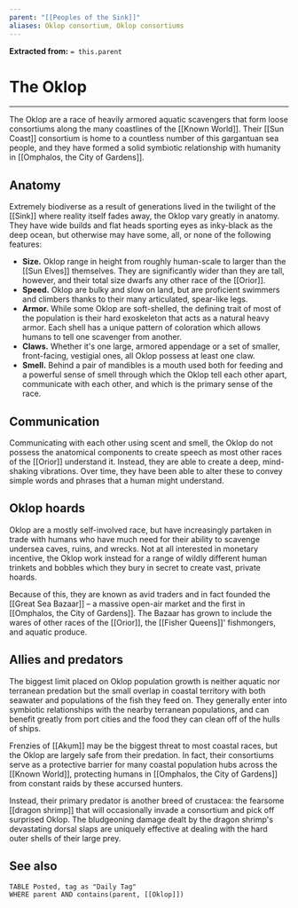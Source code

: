 ```yaml
---
parent: "[[Peoples of the Sink]]"
aliases: Oklop consortium, Oklop consortiums
---
```

**Extracted from:** `= this.parent`
# The Oklop

---

The Oklop are a race of heavily armored aquatic scavengers that form loose consortiums along the many coastlines of the [[Known World]]. Their [[Sun Coast]] consortium is home to a countless number of this gargantuan sea people, and they have formed a solid symbiotic relationship with humanity in [[Omphalos, the City of Gardens]].

## Anatomy

Extremely biodiverse as a result of generations lived in the twilight of the [[Sink]] where reality itself fades away, the Oklop vary greatly in anatomy. They have wide builds and flat heads sporting eyes as inky-black as the deep ocean, but otherwise may have some, all, or none of the following features:

- **Size.** Oklop range in height from roughly human-scale to larger than the [[Sun Elves]] themselves. They are significantly wider than they are tall, however, and their total size dwarfs any other race of the [[Orior]].
- **Speed.** Oklop are bulky and slow on land, but are proficient swimmers and climbers thanks to their many articulated, spear-like legs.
- **Armor.** While some Oklop are soft-shelled, the defining trait of most of the population is their hard exoskeleton that acts as a natural heavy armor. Each shell has a unique pattern of coloration which allows humans to tell one scavenger from another.
- **Claws.** Whether it's one large, armored appendage or a set of smaller, front-facing, vestigial ones, all Oklop possess at least one claw.
- **Smell.** Behind a pair of mandibles is a mouth used both for feeding and a powerful sense of smell through which the Oklop tell each other apart, communicate with each other, and which is the primary sense of the race.

## Communication

Communicating with each other using scent and smell, the Oklop do not possess the anatomical components to create speech as most other races of the [[Orior]] understand it. Instead, they are able to create a deep, mind-shaking vibrations. Over time, they have been able to alter these to convey simple words and phrases that a human might understand.

## Oklop hoards

Oklop are a mostly self-involved race, but have increasingly partaken in trade with humans who have much need for their ability to scavenge undersea caves, ruins, and wrecks. Not at all interested in monetary incentive, the Oklop work instead for a range of wildly different human trinkets and bobbles which they bury in secret to create vast, private hoards.

Because of this, they are known as avid traders and in fact founded the [[Great Sea Bazaar]] – a massive open-air market and the first in [[Omphalos, the City of Gardens]]. The Bazaar has grown to include the wares of other races of the [[Orior]], the [[Fisher Queens]]' fishmongers, and aquatic produce.

## Allies and predators

The biggest limit placed on Oklop population growth is neither aquatic nor terranean predation but the small overlap in coastal territory with both seawater and populations of the fish they feed on. They generally enter into symbiotic relationships with the nearby terranean populations, and can benefit greatly from port cities and the food they can clean off of the hulls of ships.

Frenzies of [[Akụm]] may be the biggest threat to most coastal races, but the Oklop are largely safe from their predation. In fact, their consortiums serve as a protective barrier for many coastal population hubs across the [[Known World]], protecting humans in [[Omphalos, the City of Gardens]] from constant raids by these accursed hunters.

Instead, their primary predator is another breed of crustacea: the fearsome [[dragon shrimp]] that will occasionally invade a consortium and pick off surprised Oklop. The bludgeoning damage dealt by the dragon shrimp's devastating dorsal slaps are uniquely effective at dealing with the hard outer shells of their large prey.

## See also
```dataview
TABLE Posted, tag as "Daily Tag"
WHERE parent AND contains(parent, [[Oklop]])
```
